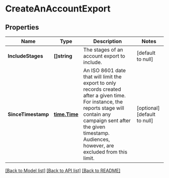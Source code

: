 # CreateAnAccountExport

## Properties
Name | Type | Description | Notes
------------ | ------------- | ------------- | -------------
**IncludeStages** | **[]string** | The stages of an account export to include. | [default to null]
**SinceTimestamp** | [**time.Time**](time.Time.md) | An ISO 8601 date that will limit the export to only records created after a given time. For instance, the reports stage will contain any campaign sent after the given timestamp. Audiences, however, are excluded from this limit. | [optional] [default to null]

[[Back to Model list]](../README.md#documentation-for-models) [[Back to API list]](../README.md#documentation-for-api-endpoints) [[Back to README]](../README.md)

